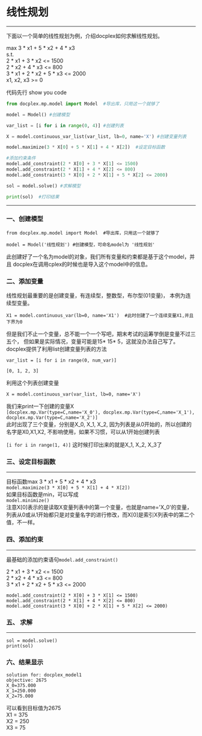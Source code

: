 # 线性规划

---
下面以一个简单的线性规划为例，介绍docplex如何求解线性规划。

max 3 * x1 + 5 * x2 + 4 * x3  
s.t.  
2 * x1 + 3 * x2 <= 1500  
2 * x2 + 4 * x3 <= 800  
3 * x1 + 2 * x2 + 5 * x3 <= 2000  
x1, x2, x3 >= 0


代码先行 show you code
```python
from docplex.mp.model import Model  #导出库，只用这一个就够了

model = Model() #创建模型

var_list = [i for i in range(0, 4)] #创建列表

X = model.continuous_var_list(var_list, lb=0, name='X') #创建变量列表

model.maximize(3 * X[0] + 5 * X[1] + 4 * X[2])  #设定目标函数

#添加约束条件
model.add_constraint(2 * X[0] + 3 * X[1] <= 1500)
model.add_constraint(2 * X[1] + 4 * X[2] <= 800)
model.add_constraint(3 * X[0] + 2 * X[1] + 5 * X[2] <= 2000)

sol = model.solve() #求解模型

print(sol)  #打印结果
```
---
### 一、创建模型
```
from docplex.mp.model import Model  #导出库，只用这一个就够了

model = Model('线性规划') #创建模型，可命名model为 '线性规划'
```    


此创建好了一个名为model的对象，我们所有变量和约束都是基于这个model，并且
docplex在调用cplex的时候也是导入这个model中的信息。

### 二、添加变量
线性规划最重要的是创建变量，有连续型，整数型，布尔型(01变量)，
本例为连续型变量。

`
X1 = model.continuous_var(lb=0, name='X1')  #此时创建了一个连续变量X1,并且下界为0
`

但是我们不止一个变量，总不能一个一个写吧，期末考试的运筹学倒是变量不过三五个，
但如果是实际情况，变量可能是15* 15* 5，这就没办法自己写了。
docplex提供了利用list创建变量列表的方法

`var_list = [i for i in range(0, num_var)]`

`[0, 1, 2, 3]`

利用这个列表创建变量

`X = model.continuous_var(var_list, lb=0, name='X')`


我们来print一下创建的变量X  
`[docplex.mp.Var(type=C,name='X_0'), docplex.mp.Var(type=C,name='X_1'), docplex.mp.Var(type=C,name='X_2')]`  
此时出现了三个变量，分别是X_0, X_1, X_2, 因为列表是从0开始的，所以创建的名字是X0,X1,X2,
不影响使用，如果不习惯，可以从1开始创建列表  

`[i for i in range(1, 4)]`
这时候打印出来的就是X_1, X_2, X_3了


### 三、设定目标函数

---
目标函数max 3 * x1 + 5 * x2 + 4 * x3  
`model.maximize(3 * X[0] + 5 * X[1] + 4 * X[2])`  
如果目标函数是min，可以写成  
`model.minimize()`  
注意X[0]表示的是读取X变量列表中的第一个变量，也就是name='X_0'的变量，
列表从0或从1开始都只是对变量名字的进行修改，而X[0]是索引X列表中的第二个值，不一样。

### 四、添加约束

---

最基础的添加约束语句`model.add_constraint()`  

2 * x1 + 3 * x2 <= 1500  
2 * x2 + 4 * x3 <= 800  
3 * x1 + 2 * x2 + 5 * x3 <= 2000  
```
model.add_constraint(2 * X[0] + 3 * X[1] <= 1500)
model.add_constraint(2 * X[1] + 4 * X[2] <= 800)
model.add_constraint(3 * X[0] + 2 * X[1] + 5 * X[2] <= 2000)
```
### 五、 求解  

---
```
sol = model.solve()
print(sol)
```

### 六、结果显示
```
solution for: docplex_model1
objective: 2675
X_0=375.000
X_1=250.000
X_2=75.000
```
可以看到目标值为2675  
X1 = 375  
X2 = 250  
X3 = 75

